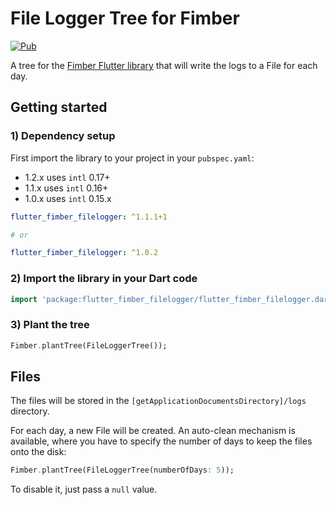 
# File Logger Tree for Fimber  
  
[![Pub](https://img.shields.io/pub/v/flutter_fimber_filelogger.svg)](https://pub.dartlang.org/packages/flutter_fimber_filelogger)
  
A tree for the [Fimber Flutter library](https://pub.dev/packages/flutter_fimber) that will write the logs to a File for each day.  

## Getting started
### 1) Dependency setup
  
First import the library to your project in your `pubspec.yaml`:  

- 1.2.x uses `intl` 0.17+
- 1.1.x uses `intl` 0.16+
- 1.0.x uses `intl` 0.15.x

```yaml
flutter_fimber_filelogger: ^1.1.1+1

# or 

flutter_fimber_filelogger: ^1.0.2
```

### 2) Import the library in your Dart code

```dart
import 'package:flutter_fimber_filelogger/flutter_fimber_filelogger.dart';
```  

### 3) Plant the tree  
  
```dart
Fimber.plantTree(FileLoggerTree());  
```  
  
## Files

The files will be stored in the `[getApplicationDocumentsDirectory]/logs` directory.

For each day, a new File will be created.
An auto-clean mechanism is available, where you have to specify the number of days to keep the files onto the disk:

```dart
Fimber.plantTree(FileLoggerTree(numberOfDays: 5));  
```

To disable it, just pass a `null` value.